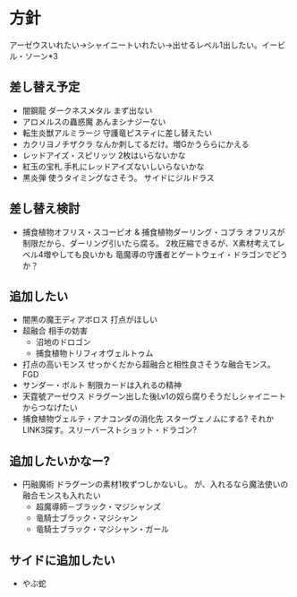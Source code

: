 # 方針
アーゼウスいれたい→シャイニートいれたい→出せるレベル1出したい。イービル・ソーン*3

## 差し替え予定
* 闇鋼龍 ダークネスメタル
まず出ない
* アロメルスの蟲惑魔
あんまシナジーない
* 転生炎獣アルミラージ
守護竜ピスティに差し替えたい
* カクリヨノチザクラ
なんか刺してるだけ。増Gかうららにかえる
* レッドアイズ・スピリッツ
2枚はいらないかな
* 紅玉の宝札
手札にレッドアイズないしいらないかな
* 黒炎弾
使うタイミングなさそう。
サイドにジルドラス

## 差し替え検討
* 捕食植物オフリス・スコーピオ & 捕食植物ダーリング・コブラ
オフリスが制限だから、ダーリング引いたら腐る。
2枚圧縮できるが、X素材考えてレベル4増やしても良いかも
竜魔導の守護者とゲートウェイ・ドラゴンでどうか？    

## 追加したい
* 闇黒の魔王ディアボロス
打点がほしい
* 超融合
相手の妨害
  * 沼地のドロゴン
  * 捕食植物トリフィオヴェルトゥム
* 打点の高いモンス
せっかくだから超融合と相性良さそうな融合モンス。FGD 
* サンダー・ボルト
制限カードは入れるの精神
* 天霆號アーゼウス
ドラグーン出した後Lv1の奴ら腐りそうだしシャイニートからつなげたい
* 捕食植物ヴェルテ・アナコンダの消化先
スターヴェノムにする? それかLINK3探す。スリーバーストショット・ドラゴン?

## 追加したいかなー?
* 円融魔術
ドラグーンの素材1枚ずつしかないし。
が、入れるなら魔法使いの融合モンスも入れたい
  * 超魔導師－ブラック・マジシャンズ
  * 竜騎士ブラック・マジシャン
  * 竜騎士ブラック・マジシャン・ガール

## サイドに追加したい
* やぶ蛇